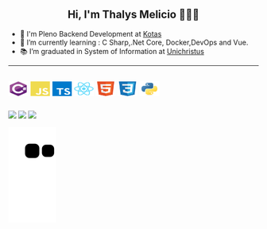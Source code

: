 <h2 align="center">Hi, I'm Thalys Melicio 👋🐱‍👤</h2>

- 🔭 I'm Pleno Backend Development at [Kotas](https://www.linkedin.com/company/kotas/mycompany/)
- 🌱 I’m currently learning : C Sharp,.Net Core, Docker,DevOps and Vue.
- 📚 I’m graduated in System of Information at [Unichristus](https://unichristus.edu.br/)
---
<!-- <div align="center">
  <a href="https://github.com/Thalys02">
  <img height="180em" src="https://github-readme-stats.vercel.app/api?username=Thalys02&show_icons=true&theme=dark&include_all_commits=true&count_private=true"/>
  <img height="180em" src="https://github-readme-stats.vercel.app/api/top-langs/?username=Thalys02&layout=compact&langs_count=7&theme=dark"/>
</div>
-->
<div style="display: inline_block"><br>
  <img align="center" alt="Thalys-Csharp" height="30" width="40" src="https://raw.githubusercontent.com/devicons/devicon/master/icons/csharp/csharp-original.svg">
  <img align="center" alt="Thalys-Js" height="30" width="40" src="https://raw.githubusercontent.com/devicons/devicon/master/icons/javascript/javascript-plain.svg">
  <img align="center" alt="Thalys-Ts" height="30" width="40" src="https://raw.githubusercontent.com/devicons/devicon/master/icons/typescript/typescript-plain.svg">
  <img align="center" alt="Thalys-React" height="30" width="40" src="https://raw.githubusercontent.com/devicons/devicon/master/icons/react/react-original.svg">
  <img align="center" alt="Thalys-HTML" height="30" width="40" src="https://raw.githubusercontent.com/devicons/devicon/master/icons/html5/html5-original.svg">
  <img align="center" alt="Thalys-CSS" height="30" width="40" src="https://raw.githubusercontent.com/devicons/devicon/master/icons/css3/css3-original.svg">
  <img align="center" alt="Thalys-Python" height="30" width="40" src="https://raw.githubusercontent.com/devicons/devicon/master/icons/python/python-original.svg">
</div>

##

<div>
  <a href="https://www.linkedin.com/in/thalys-melicio/" target="_blank"><img src="https://img.shields.io/badge/-LinkedIn-%230077B5?style=for-the-badge&logo=linkedin&logoColor=white" target="_blank"></a> 
  <a href = "mailto:thalys.melicio02@gmail.com"><img src="https://img.shields.io/badge/-Gmail-%23333?style=for-the-badge&logo=gmail&logoColor=white" target="_blank"></a>
  <a href="https://www.instagram.com/thalys.melicio" target="_blank"><img src="https://img.shields.io/badge/-Instagram-%23E4405F?style=for-the-badge&logo=instagram&logoColor=white" target="_blank"></a>

![Snake animation](https://github.com/Thalys02/Thalys02/blob/output/github-contribution-grid-snake.svg)

</div>
